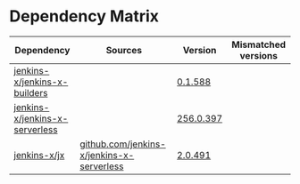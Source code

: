 # Dependency Matrix

Dependency | Sources | Version | Mismatched versions
---------- | ------- | ------- | -------------------
[jenkins-x/jenkins-x-builders](https://github.com/jenkins-x/jenkins-x-builders) |  | [0.1.588]() | 
[jenkins-x/jenkins-x-serverless](https://github.com/jenkins-x/jenkins-x-serverless) |  | [256.0.397](https://github.com/jenkins-x/jenkins-x-serverless/releases/tag/v256.0.397) | 
[jenkins-x/jx](https://github.com/jenkins-x/jx) | [github.com/jenkins-x/jenkins-x-serverless](https://github.com/jenkins-x/jenkins-x-serverless) | [2.0.491](https://github.com/jenkins-x/jx/releases/tag/v2.0.491) | 
